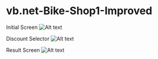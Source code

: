 # vb.net-Bike-Shop1-Improved

Initial Screen
![Alt text](/relative/path/to/img.jpg?raw=true "Optional Title")

Discount Selector
![Alt text](/relative/path/to/img.jpg?raw=true "Optional Title")

Result Screen
![Alt text](/relative/path/to/img.jpg?raw=true "Optional Title")
